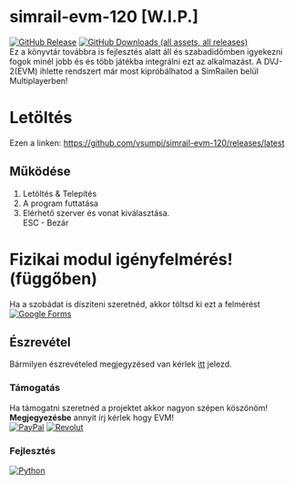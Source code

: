 # simrail-evm-120 [W.I.P.]
[![GitHub Release](https://img.shields.io/github/v/release/vsumpi/simrail-evm-120)](https://github.com/vsumpi/simrail-evm-120/releases/latest)
[![GitHub Downloads (all assets, all releases)](https://img.shields.io/github/downloads/vsumpi/simrail-evm-120/total)](https://github.com/vsumpi/simrail-evm-120/releases/latest)<br>
Ez a könyvtár továbbra is fejlesztés alatt áll és szabadidőmben igyekezni fogok minél jobb és és több játékba integrálni ezt az alkalmazást.
A DVJ-2(EVM) ihlette rendszert már most kipróbálhatod a SimRailen belül Multiplayerben!
# Letöltés
Ezen a linken: https://github.com/vsumpi/simrail-evm-120/releases/latest
## Működése
1. Letöltés & Telepítés
2. A program futtatása
3. Elérhető szerver és vonat kiválasztása.<br>
ESC - Bezár
# Fizikai modul igényfelmérés! (függőben)
Ha a szobádat is dísziteni szeretnéd, akkor töltsd ki ezt a felmérést<br>
[![Google Forms](https://img.shields.io/badge/Google%20Forms-7248B9.svg?style=for-the-badge&logo=Google-Forms&logoColor=white)](https://docs.google.com/forms/d/e/1FAIpQLSdN6Lg1HcpgPKG5yofkDEE01M79fkpxeSfwTMg8YjC83vOTlA/viewform?usp=sharing)
## Észrevétel
Bármilyen észrevételed megjegyzésed van kérlek [itt](https://github.com/vsumpi/simrail-evm-120/issues) jelezd.
### Támogatás
Ha támogatni szeretnéd a projektet akkor nagyon szépen köszönöm!
**Megjegyezésbe** annyit írj kérlek hogy EVM!<br>
[![PayPal](https://img.shields.io/badge/PayPal-003087.svg?style=for-the-badge&logo=PayPal&logoColor=white)](https://www.paypal.com/paypalme/sumpiii)
[![Revolut](https://img.shields.io/badge/Revolut-191C1F.svg?style=for-the-badge&logo=Revolut&logoColor=white)](https://revolut.me/vsumpi2)<br>
### Fejlesztés
[![Python](https://img.shields.io/badge/Python-3776AB.svg?style=for-the-badge&logo=Python&logoColor=white)](https://www.python.org/)
